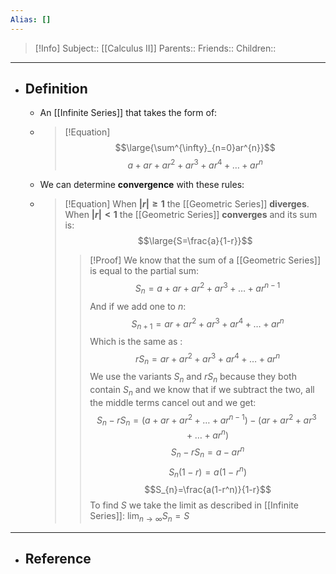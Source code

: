 ```yaml
---
Alias: []
---
```

> [!Info]
> Subject:: [[Calculus II]]
> Parents:: 
> Friends:: 
> Children:: 
---
- ## Definition
	- An [[Infinite Series]] that takes the form of:
	- > [!Equation]
	  > $$\large{\sum^{\infty}_{n=0}ar^{n}}$$
	  > $$a+ar+ar^2+ar^3+ar^4+\dots+ar^n$$
	- We can determine **convergence** with these rules:
	- > [!Equation]
	  > When **$\lvert r \rvert\geq 1$** the [[Geometric Series]] **diverges**.
	  > When **$\lvert r \rvert< 1$** the [[Geometric Series]] **converges** and its sum is:
	  > $$\large{S=\frac{a}{1-r}}$$
	  > 
	  > > [!Proof]
	  > > We know that the sum of a [[Geometric Series]] is equal to the partial sum:
	  > > $$S_{n}=a+ar+ar^2+ar^3+\dots+ar^{n-1}$$
	  > > And if we add one to $n$:
	  > > $$S_{n+1}=ar+ar^2+ar^3+ar^4+\dots+ar^n$$
	  > > Which is the same as :
	  > > $$rS_{n}=ar+ar^2+ar^3+ar^4+\dots+ar^n$$
	  > > We use the variants $S_{n}$ and $rS_{n}$ because they both contain $S_{n}$ and we know that if we subtract the two, all the middle terms cancel out and we get:
	  > > $$S_{n}-rS_{n}=(a+ar+ar^2+\dots+ar^{n-1})-(ar+ar^2+ar^3+\dots+ar^n)$$
	  > > $$S_{n}-rS_{n}=a-ar^n$$
	  > > $$S_{n}(1-r)=a(1-r^n)$$
	  > > $$S_{n}=\frac{a(1-r^n)}{1-r}$$
	  > > To find $S$ we take the limit as described in [[Infinite Series]]:
	  > > $\lim_{ n \to \infty }S_{n}=S$
---
- ## Reference